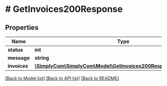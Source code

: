 # # GetInvoices200Response

## Properties

Name | Type | Description | Notes
------------ | ------------- | ------------- | -------------
**status** | **int** |  | [optional]
**message** | **string** |  | [optional]
**invoices** | [**\SimplyCom\SimplyCom\Model\GetInvoices200ResponseInvoicesInner[]**](GetInvoices200ResponseInvoicesInner.md) |  | [optional]

[[Back to Model list]](../../README.md#models) [[Back to API list]](../../README.md#endpoints) [[Back to README]](../../README.md)
